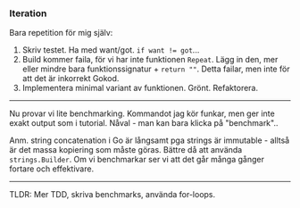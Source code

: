### Iteration

Bara repetition för mig själv: 
1. Skriv testet. Ha med want/got. `if want != got`...
2. Build kommer faila, för vi har inte funktionen `Repeat`. Lägg in den, mer eller mindre bara funktionssignatur + `return ""`. Detta failar, men inte för att det är inkorrekt Gokod.
3. Implementera minimal variant av funktionen. Grönt.
Refaktorera.

---

Nu provar vi lite benchmarking. Kommandot jag kör funkar, men ger inte exakt output som i tutorial. Nåval - man kan bara klicka på "benchmark"..

Anm. string concatenation i Go är långsamt pga strings är immutable - alltså är det massa kopiering som måste göras. Bättre då att använda `strings.Builder`. Om vi benchmarkar ser vi att det går många gånger fortare och effektivare.

---

TLDR: Mer TDD, skriva benchmarks, använda for-loops.